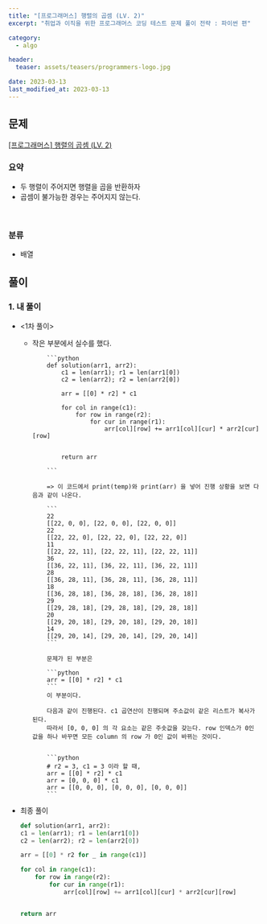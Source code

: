 ```yaml
---
title: "[프로그래머스] 행렬의 곱셈 (LV. 2)"
excerpt: "취업과 이직을 위한 프로그래머스 코딩 테스트 문제 풀이 전략 : 파이썬 편"

category:
  - algo

header:
  teaser: assets/teasers/programmers-logo.jpg

date: 2023-03-13
last_modified_at: 2023-03-13
---
```


## 문제

[[프로그래머스] 행렬의 곱셈 (LV. 2) ](https://programmers.co.kr/learn/courses/30/lessons/64065)

### 요약

- 두 행렬이 주어지면 행렬을 곱을 반환하자
- 곱셈이 불가능한 경우는 주어지지 않는다.

<br>

### 분류

- 배열

## 풀이

### 1. 내 풀이

- <1차 풀이>

  - 작은 부분에서 실수를 했다.
    <br>

            ```python
            def solution(arr1, arr2):
                c1 = len(arr1); r1 = len(arr1[0])
                c2 = len(arr2); r2 = len(arr2[0])

                arr = [[0] * r2] * c1

                for col in range(c1):
                    for row in range(r2):
                        for cur in range(r1):
                            arr[col][row] += arr1[col][cur] * arr2[cur][row]


                return arr

            ```

            => 이 코드에서 print(temp)와 print(arr) 을 넣어 진행 상황을 보면 다음과 같이 나온다.

            ```
            22
            [[22, 0, 0], [22, 0, 0], [22, 0, 0]]
            22
            [[22, 22, 0], [22, 22, 0], [22, 22, 0]]
            11
            [[22, 22, 11], [22, 22, 11], [22, 22, 11]]
            36
            [[36, 22, 11], [36, 22, 11], [36, 22, 11]]
            28
            [[36, 28, 11], [36, 28, 11], [36, 28, 11]]
            18
            [[36, 28, 18], [36, 28, 18], [36, 28, 18]]
            29
            [[29, 28, 18], [29, 28, 18], [29, 28, 18]]
            20
            [[29, 20, 18], [29, 20, 18], [29, 20, 18]]
            14
            [[29, 20, 14], [29, 20, 14], [29, 20, 14]]
            ```

            문제가 된 부분은

            ```python
            arr = [[0] * r2] * c1
            ```
            이 부분이다.

            다음과 같이 진행된다. c1 곱연산이 진행되며 주소값이 같은 리스트가 복사가 된다.
            따라서 [0, 0, 0] 의 각 요소는 같은 주솟값을 갖는다. row 인덱스가 0인 값을 하나 바꾸면 모든 column 의 row 가 0인 값이 바뀌는 것이다.


            ```python
            # r2 = 3, c1 = 3 이라 할 때,
            arr = [[0] * r2] * c1
            arr = [0, 0, 0] * c1
            arr = [[0, 0, 0], [0, 0, 0], [0, 0, 0]]
            ```

- 최종 풀이

  ```python
  def solution(arr1, arr2):
  c1 = len(arr1); r1 = len(arr1[0])
  c2 = len(arr2); r2 = len(arr2[0])

  arr = [[0] * r2 for _ in range(c1)]

  for col in range(c1):
      for row in range(r2):
          for cur in range(r1):
              arr[col][row] += arr1[col][cur] * arr2[cur][row]


  return arr
  ```
